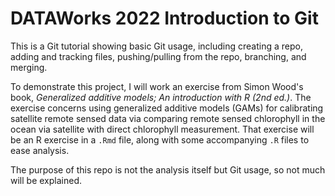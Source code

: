 # DATAWorks 2022 Introduction to Git

This is a Git tutorial showing basic Git usage, including creating a repo,
adding and tracking files, pushing/pulling from the repo, branching, and
merging.

To demonstrate this project, I will work an exercise from Simon Wood's book,
*Generalized additive models; An introduction with R (2nd ed.)*. The exercise
concerns using generalized additive models (GAMs) for calibrating satellite
remote sensed data via comparing remote sensed chlorophyll in the ocean via
satellite with direct chlorophyll measurement. That exercise will be an R
exercise in a `.Rmd` file, along with some accompanying `.R` files to ease
analysis.

The purpose of this repo is not the analysis itself but Git usage, so not much
will be explained.
